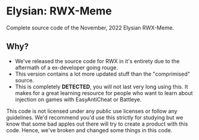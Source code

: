 # Elysian: RWX-Meme
Complete source code of the November, 2022 Elysian RWX-Meme.

## Why?
* We've released the source code for RWX in it's entirety due to the aftermath of a ex-developer going rouge.
* This version contains a lot more updated stuff than the "comprimised" source.
* This is completely **DETECTED**, you will not last very long using this. It makes for a great learning resource for people who want to learn about injection on games with EasyAntiCheat or Battleye.

This code is not licensed under any public use licenses or follow any guidelines. We'd recommend you'd use this strictly for studying but we know that some bad apples out there will try to create a product with this code. Hence, we've broken and changed some things in this code.
